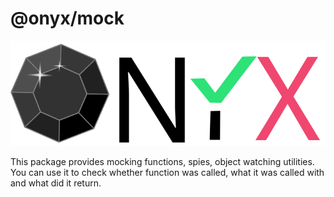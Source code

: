 # @onyx/mock
![Onyx logo](/onyx-logo-sm.svg)

This package provides mocking functions, spies, object watching utilities. You can use it to check whether function was called, what it was called with and what did it return.
